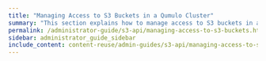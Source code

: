 ```yaml
---
title: "Managing Access to S3 Buckets in a Qumulo Cluster"
summary: "This section explains how to manage access to S3 buckets in a Qumulo cluster."
permalink: /administrator-guide/s3-api/managing-access-to-s3-buckets.html
sidebar: administrator_guide_sidebar
include_content: content-reuse/admin-guides/s3-api/managing-access-to-s3-buckets.md
---
```


